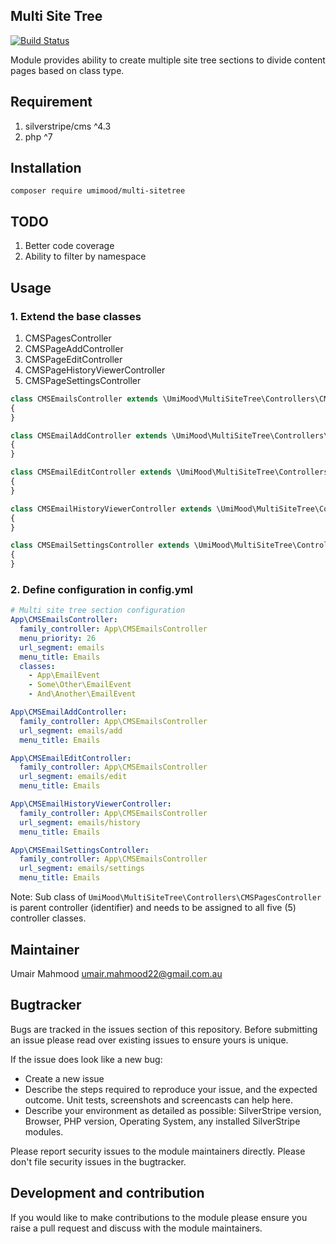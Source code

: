 Multi Site Tree 
---
[![Build Status](https://travis-ci.com/UmiMood/silverstripe-multi-sitetree.svg?token=4CfuxCuzvs5i12ZugsAZ)](https://travis-ci.com/UmiMood/silverstripe-multi-sitetree)

Module provides ability to create multiple site tree sections to divide content pages based on class type.

## Requirement
1. silverstripe/cms ^4.3
2. php ^7

## Installation
`composer require umimood/multi-sitetree`

## TODO

1. Better code coverage
2. Ability to filter by namespace

## Usage

### 1. Extend the base classes

1. CMSPagesController
2. CMSPageAddController
3. CMSPageEditController
4. CMSPageHistoryViewerController
5. CMSPageSettingsController

```php
class CMSEmailsController extends \UmiMood\MultiSiteTree\Controllers\CMSPagesController
{
}
```

```php
class CMSEmailAddController extends \UmiMood\MultiSiteTree\Controllers\CMSPageAddController
{
}
```

```php
class CMSEmailEditController extends \UmiMood\MultiSiteTree\Controllers\CMSPageEditController
{
}
```

```php
class CMSEmailHistoryViewerController extends \UmiMood\MultiSiteTree\Controllers\CMSPageHistoryViewerController
{
}
```

```php
class CMSEmailSettingsController extends \UmiMood\MultiSiteTree\Controllers\CMSPageSettingsController
{
}
```

### 2. Define configuration in config.yml

```yaml
# Multi site tree section configuration
App\CMSEmailsController:
  family_controller: App\CMSEmailsController
  menu_priority: 26
  url_segment: emails
  menu_title: Emails
  classes:
    - App\EmailEvent
    - Some\Other\EmailEvent
    - And\Another\EmailEvent

App\CMSEmailAddController:
  family_controller: App\CMSEmailsController
  url_segment: emails/add
  menu_title: Emails

App\CMSEmailEditController:
  family_controller: App\CMSEmailsController
  url_segment: emails/edit
  menu_title: Emails

App\CMSEmailHistoryViewerController:
  family_controller: App\CMSEmailsController
  url_segment: emails/history
  menu_title: Emails

App\CMSEmailSettingsController:
  family_controller: App\CMSEmailsController
  url_segment: emails/settings
  menu_title: Emails
```

Note: Sub class of `UmiMood\MultiSiteTree\Controllers\CMSPagesController` is parent controller (identifier) and needs to be assigned to all five (5) controller classes. 

## Maintainer
Umair Mahmood <umair.mahmood22@gmail.com.au>

## Bugtracker
Bugs are tracked in the issues section of this repository. Before submitting an issue please read over 
existing issues to ensure yours is unique. 
 
If the issue does look like a new bug:
 
 - Create a new issue
 - Describe the steps required to reproduce your issue, and the expected outcome. Unit tests, screenshots 
 and screencasts can help here.
 - Describe your environment as detailed as possible: SilverStripe version, Browser, PHP version, 
 Operating System, any installed SilverStripe modules.
 
Please report security issues to the module maintainers directly. Please don't file security issues in the bugtracker.
 
## Development and contribution
If you would like to make contributions to the module please ensure you raise a pull request and discuss with the module maintainers.

